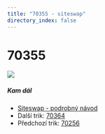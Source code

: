 ```yaml
---
title: "70355 - siteswap"
directory_index: false
---
```


# 70355

![](/animace/siteswap/70355.gif)

##### Kam dál

- [Siteswap - podrobný návod](/siteswap.html "Podrobné vysvětlení siteswapů..")
- Další trik: [70364](70364.html "Siteswap 70364")
- Předchozí trik: [70256](70256.html "Siteswap 70256")

